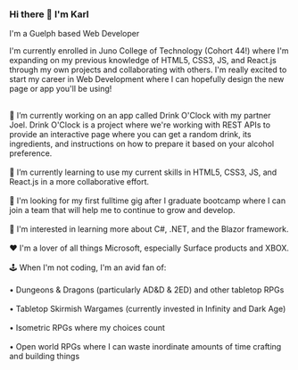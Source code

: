 ### Hi there 👋 I'm Karl

I'm a Guelph based Web Developer

I'm currently enrolled in Juno College of Technology (Cohort 44!) where I'm expanding on my previous knowledge of HTML5, CSS3, JS, and React.js through my own projects and collaborating with others. I'm really excited to start my career in Web Development where I can hopefully design the new page or app you'll be using!

<!--
**lunarpirate/lunarpirate** is a ✨ _special_ ✨ repository because its `README.md` (this file) appears on your GitHub profile.

Here are some ideas to get you started:

- 🔭 I’m currently working on ...
- 🌱 I’m currently learning ...
- 👯 I’m looking to collaborate on ...
- 🤔 I’m looking for help with ...
- 💬 Ask me about ...
- 📫 How to reach me: ...
- 😄 Pronouns: ...
- ⚡ Fun fact: ...
-->
<br/>
🔭 I’m currently working on an app called Drink O'Clock with my partner Joel. Drink O'Clock is a project where we're working with REST APIs to provide an interactive page where you can get a random drink, its ingredients, and instructions on how to prepare it based on your alcohol preference.
<br/><br/>
🌱 I’m currently learning to use my current skills in HTML5, CSS3, JS, and React.js in a more collaborative effort.
<br/><br/>
🌠 I'm looking for my first fulltime gig after I graduate bootcamp where I can join a team that will help me to continue to grow and develop.
<br/><br/>
🤔 I'm interested in learning more about C#, .NET, and the Blazor framework.
<br/><br/>
❤️ I'm a lover of all things Microsoft, especially Surface products and XBOX.
<br/><br/>
🕹️ When I'm not coding, I'm an avid fan of:
  <br/><br/>• Dungeons & Dragons (particularly AD&D & 2ED) and other tabletop RPGs
  <br/><br/>• Tabletop Skirmish Wargames (currently invested in Infinity and Dark Age)
  <br/><br/>• Isometric RPGs where my choices count
  <br/><br/>• Open world RPGs where I can waste inordinate amounts of time crafting and building things

